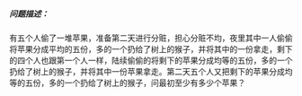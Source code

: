 ##### 问题描述：

​	 有五个人偷了一堆苹果，准备第二天进行分赃，担心分赃不均，夜里其中一人偷偷将苹果分成平均的五份，多的一个扔给了树上的猴子，并将其中的一份拿走，剩下的四个人也跟第一个人一样，陆续偷偷的将剩下的苹果分成均等的五份，多的一个扔给了树上的猴子，并将其中一份苹果拿走。第二天五个人又把剩下的苹果分成均等的五份，多的一个扔给了树上的猴子，问最初至少有多少个苹果？